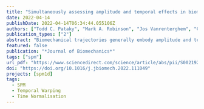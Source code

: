 ```yaml
---
title: "Simultaneously assessing amplitude and temporal effects in biomechanical trajectories using nonlinear registration and statistical nonparametric mapping"
date: 2022-04-14
publishDate: 2022-04-14T06:34:44.055106Z
authors: ["Todd C. Pataky", "Mark A. Robinson", "Jos Vanrenterghem", "Cyril J. Donnelly"]
publication_types: ["2"]
abstract: "Biomechanical trajectories generally embody amplitude and temporal effects, but these effects are often analyzed separately. Here we demonstrate how amplitude–phase separation techniques from the statistics literature can be used to simultaneously analyze both. The approach hinges on nonlinear registration, which temporally warps trajectories to minimize timing effects, and the resulting optimal time warps can be combined with the resulting amplitudes in a simultaneous test. We first analyzed two simulated datasets with controlled amplitude and temporal effects to demonstrate how amplitude–timing separation can avoid incorrect conclusions from common amplitude-only hypothesis testing. We then analyzed two experimental datasets, demonstrating how amplitude–phase separation can yield unique perspectives on the relative contributions of amplitude and timing effects embodied in biomechanical trajectories. Last, we show that the proposed approach can be sensitive to procedural and parameter specifics, so we recommend that these sensitivities should be explored and reported."
featured: false
publication: "*Journal of Biomechanics*"
tags: ["spm"]
url_pdf: "https://www.sciencedirect.com/science/article/abs/pii/S0021929022001026?via%3Dihub"
doi: "https://doi.org/10.1016/j.jbiomech.2022.111049"
projects: [spm1d]
tags:
  - SPM
  - Temporal Warping
  - Time Normalisation
---
```

